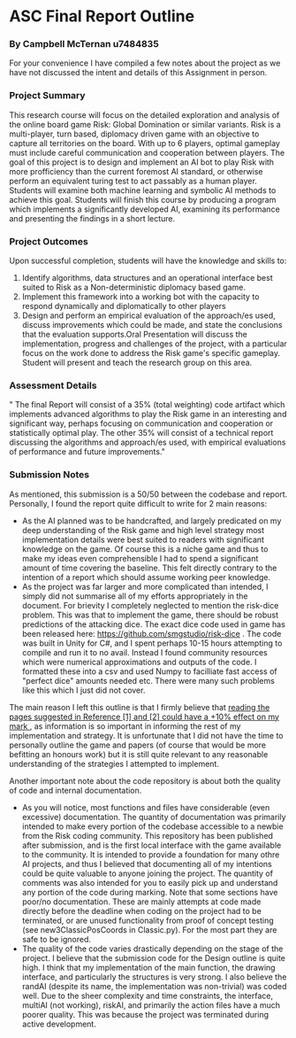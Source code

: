 # ASC Final Report Outline
### By Campbell McTernan u7484835

  
For your convenience I have compiled a few notes about the project as we have not discussed the intent and details of this Assignment in person. 

### Project Summary

This research course will focus on the detailed exploration and analysis of the online board game Risk: Global Domination or similar variants. Risk is a multi-player, turn based, diplomacy driven game with an objective to capture all territories on the board. With up to 6 players, optimal gameplay must include careful communication and cooperation between players. The goal of this project is to design and implement an AI bot to play Risk with more profficiency than the current foremost AI standard, or otherwise perform an equivalent turing test to act passably as a human player. Students will examine both machine learning and symbolic AI methods to achieve this goal. Students will finish this course by producing a program which implements a significantly developed AI, examining its performance and presenting the findings in a short lecture.

  
### Project Outcomes
Upon successful completion, students will have the knowledge and skills to:
1. Identify algorithms, data structures and an operational interface best suited to Risk as a Non-deterministic diplomacy based game.
2. Implement this framework into a working bot with the capacity to respond dynamically and diplomatically to other players
3. Design and perform an empirical evaluation of the approach/es used, discuss improvements which could be made, and state the conclusions that the evaluation supports.Oral Presentation will discuss the implementation, progress and challenges of the project, with a particular focus on the work done to address the Risk game's specific gameplay. Student will present and teach the research group on this area.

### Assessment Details

" The final Report will consist of a 35% (total weighting) code artifact which implements advanced algorithms to play the Risk game in an interesting and significant way, perhaps focusing on communication and cooperation or statistically optimal play. The other 35% will consist of a technical report discussing the algorithms and approach/es used, with empirical evaluations of performance and future improvements."

### Submission Notes

As mentioned, this submission is a 50/50 between the codebase and report. Personally, I found the report quite difficult to write for 2 main reasons:
+ As the AI planned was to be handcrafted, and largely predicated on my deep understanding of the Risk game and high level strategy most implementation details were best suited to readers with significant knowledge on the game. Of course this is a niche game and thus to make my ideas even comprehensible I had to spend a significant amount of time covering the baseline. This felt directly contrary to the intention of a report which should assume working peer knowledge. 
+ As the project was far larger and more complicated than intended, I simply did not summarise all of my efforts appropriately in the document. For brievity I completely neglected to mention the risk-dice problem. This was that to implement the game, there should be robust predictions of the attacking dice. The exact dice code used in game has been released here: https://github.com/smgstudio/risk-dice . The code was built in Unity for C#, and I spent perhaps 10-15 hours attempting to compile and run it to no avail. Instead I found community resources which were numerical approximations and outputs of the code. I formatted these into a csv and used Numpy to facilliate fast access of "perfect dice" amounts needed etc. There were many such problems like this which I just did not cover. 

The main reason I left this outline is that I firmly believe that <u>reading the pages suggested in Reference [1] and [2] could have a +10% effect on my mark </u>, as information is so important in informing the rest of my implementation and strategy. It is unfortunate that I did not have the time to personally outline the game and papers (of course that would be more befitting an honours work) but it is still quite relevant to any reasonable understanding of the strategies I attempted to implement. 

Another important note about the code repository is about both the quality of code and internal documentation. 

+ As you will notice, most functions and files have considerable (even excessive) documentation. The quantity of documentation was primarily intended to make every portion of the codebase accessible to a newbie from the Risk coding community. This repository has been published after submission, and is the first local interface with the game available to the community. It is intended to provide a foundation for many othre AI projects, and thus I believed that documenting all of my intentions could be quite valuable to anyone joining the project. The quantity of comments was also intended for you to easily pick up and understand any portion of the code during marking. Note that some sections have poor/no documentation. These are mainly attempts at code made directly before the deadline when coding on the project had to be terminated, or are unused functionality from proof of concept testing (see new3ClassicPosCoords in Classic.py). For the most part they are safe to be ignored. 
+ The quality of the code varies drastically depending on the stage of the project. I believe that the submission code for the Design outline is quite high. I think that my implementation of the main function, the drawing interface, and particularly the structures is very strong. I also believe the randAI (despite its name, the implementation was non-trivial) was coded well. Due to the sheer complexity and time constraints, the interface, multiAI (not working), riskAI, and primarily the action files have a much poorer quality. This was because the project was terminated during active development. 